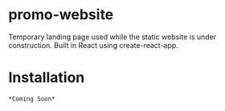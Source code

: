 # promo-website
Temporary landing page used while the static website is under construction. Built in React using create-react-app. 

# Installation 

`*Coming Soon*`


